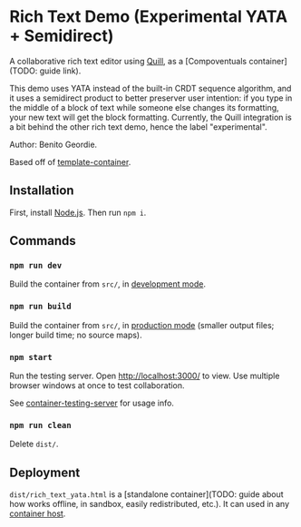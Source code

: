 # Rich Text Demo (Experimental YATA + Semidirect)

A collaborative rich text editor using [Quill](https://quilljs.com/), as a [Compoventuals container](TODO: guide link).

This demo uses YATA instead of the built-in CRDT sequence algorithm, and it uses a semidirect product to better preserver user intention: if you type in the middle of a block of text while someone else changes its formatting, your new text will get the block formatting. Currently, the Quill integration is a bit behind the other rich text demo, hence the label "experimental".

Author: Benito Geordie.

Based off of [template-container](TODO).

## Installation

First, install [Node.js](https://nodejs.org/). Then run `npm i`.

## Commands

### `npm run dev`

Build the container from `src/`, in [development mode](https://webpack.js.org/guides/development/).

### `npm run build`

Build the container from `src/`, in [production mode](https://webpack.js.org/guides/production/) (smaller output files; longer build time; no source maps).

### `npm start`

Run the testing server. Open [http://localhost:3000/](http://localhost:3000/) to view. Use multiple browser windows at once to test collaboration.

See [container-testing-server](TODO) for usage info.

### `npm run clean`

Delete `dist/`.

## Deployment

`dist/rich_text_yata.html` is a [standalone container](TODO: guide about how works offline, in sandbox, easily redistributed, etc.). It can used in any [container host](TODO).
